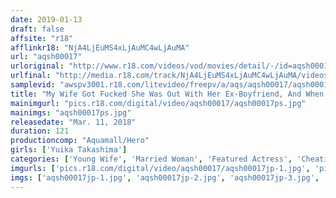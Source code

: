 ```yaml
---
date: 2019-01-13
draft: false
affsite: "r18"
afflinkr18: "NjA4LjEuMS4xLjAuMC4wLjAuMA"
url: "aqsh00017"
urloriginal: "http://www.r18.com/videos/vod/movies/detail/-/id=aqsh00017"
urlfinal: "http://media.r18.com/track/NjA4LjEuMS4xLjAuMC4wLjAuMA/videos/vod/movies/detail/-/id=aqsh00017"
samplevid: "awspv3001.r18.com/litevideo/freepv/a/aqs/aqsh00017/aqsh00017_dmb_w.mp4"
title: "My Wife Got Fucked She Was Out With Her Ex-Boyfriend, And When Things Got Hot, My Wife Got Hot And Horny Too Yuika Takashima"
mainimgurl: "pics.r18.com/digital/video/aqsh00017/aqsh00017ps.jpg"
mainimgs: "aqsh00017ps.jpg"
releasedate: "Mar. 11, 2018"
duration: 121
productioncomp: "Aquamall/Hero"
girls: ['Yuika Takashima']
categories: ['Young Wife', 'Married Woman', 'Featured Actress', 'Cheating Wife', 'Non-nude Erotica', 'Creampie', 'Hi-Def']
imgurls: ['pics.r18.com/digital/video/aqsh00017/aqsh00017jp-1.jpg', 'pics.r18.com/digital/video/aqsh00017/aqsh00017jp-2.jpg', 'pics.r18.com/digital/video/aqsh00017/aqsh00017jp-3.jpg', 'pics.r18.com/digital/video/aqsh00017/aqsh00017jp-4.jpg', 'pics.r18.com/digital/video/aqsh00017/aqsh00017jp-5.jpg', 'pics.r18.com/digital/video/aqsh00017/aqsh00017jp-6.jpg', 'pics.r18.com/digital/video/aqsh00017/aqsh00017jp-7.jpg', 'pics.r18.com/digital/video/aqsh00017/aqsh00017jp-8.jpg', 'pics.r18.com/digital/video/aqsh00017/aqsh00017jp-9.jpg', 'pics.r18.com/digital/video/aqsh00017/aqsh00017jp-10.jpg', 'pics.r18.com/digital/video/aqsh00017/aqsh00017jp-11.jpg', 'pics.r18.com/digital/video/aqsh00017/aqsh00017jp-12.jpg', 'pics.r18.com/digital/video/aqsh00017/aqsh00017jp-13.jpg', 'pics.r18.com/digital/video/aqsh00017/aqsh00017jp-14.jpg', 'pics.r18.com/digital/video/aqsh00017/aqsh00017jp-15.jpg', 'pics.r18.com/digital/video/aqsh00017/aqsh00017jp-16.jpg', 'pics.r18.com/digital/video/aqsh00017/aqsh00017jp-17.jpg', 'pics.r18.com/digital/video/aqsh00017/aqsh00017jp-18.jpg', 'pics.r18.com/digital/video/aqsh00017/aqsh00017jp-19.jpg', 'pics.r18.com/digital/video/aqsh00017/aqsh00017jp-20.jpg']
imgs: ['aqsh00017jp-1.jpg', 'aqsh00017jp-2.jpg', 'aqsh00017jp-3.jpg', 'aqsh00017jp-4.jpg', 'aqsh00017jp-5.jpg', 'aqsh00017jp-6.jpg', 'aqsh00017jp-7.jpg', 'aqsh00017jp-8.jpg', 'aqsh00017jp-9.jpg', 'aqsh00017jp-10.jpg', 'aqsh00017jp-11.jpg', 'aqsh00017jp-12.jpg', 'aqsh00017jp-13.jpg', 'aqsh00017jp-14.jpg', 'aqsh00017jp-15.jpg', 'aqsh00017jp-16.jpg', 'aqsh00017jp-17.jpg', 'aqsh00017jp-18.jpg', 'aqsh00017jp-19.jpg', 'aqsh00017jp-20.jpg']
---
```

